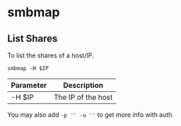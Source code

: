 # smbmap

## List Shares

To list the shares of a host/IP.

`smbmap -H $IP`

| Parameter        | Description           |
| ------------- |:-------------:| 
| -H $IP | The IP of the host | 

You may also add `-p '' -u ''` to get more info with auth. 